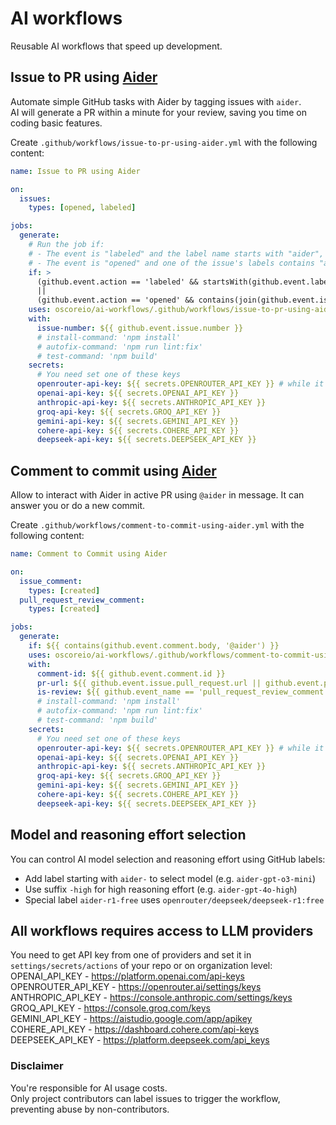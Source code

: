 # AI workflows
Reusable AI workflows that speed up development.

## Issue to PR using [Aider](https://aider.chat/)

Automate simple GitHub tasks with Aider by tagging issues with `aider`.  
AI will generate a PR within a minute for your review, saving you time on coding basic features.

Create `.github/workflows/issue-to-pr-using-aider.yml` with the following content:
```yaml
name: Issue to PR using Aider

on:
  issues:
    types: [opened, labeled]

jobs:
  generate:
    # Run the job if:
    # - The event is "labeled" and the label name starts with "aider", OR
    # - The event is "opened" and one of the issue's labels contains "aider"
    if: >
      (github.event.action == 'labeled' && startsWith(github.event.label.name, 'aider'))
      ||
      (github.event.action == 'opened' && contains(join(github.event.issue.labels.*.name, ' '), 'aider'))
    uses: oscoreio/ai-workflows/.github/workflows/issue-to-pr-using-aider.yml@main
    with:
      issue-number: ${{ github.event.issue.number }}
      # install-command: 'npm install'
      # autofix-command: 'npm run lint:fix'
      # test-command: 'npm build'
    secrets:
      # You need set one of these keys
      openrouter-api-key: ${{ secrets.OPENROUTER_API_KEY }} # while it allows to use DeepSeek R1 for free, it still required to rate-limiting you
      openai-api-key: ${{ secrets.OPENAI_API_KEY }}
      anthropic-api-key: ${{ secrets.ANTHROPIC_API_KEY }}
      groq-api-key: ${{ secrets.GROQ_API_KEY }}
      gemini-api-key: ${{ secrets.GEMINI_API_KEY }}
      cohere-api-key: ${{ secrets.COHERE_API_KEY }}
      deepseek-api-key: ${{ secrets.DEEPSEEK_API_KEY }}
```

## Comment to commit using [Aider](https://aider.chat/)

Allow to interact with Aider in active PR using `@aider` in message. It can answer you or do a new commit.

Create `.github/workflows/comment-to-commit-using-aider.yml` with the following content:
```yaml
name: Comment to Commit using Aider

on:
  issue_comment:
    types: [created]
  pull_request_review_comment:
    types: [created]

jobs:
  generate:
    if: ${{ contains(github.event.comment.body, '@aider') }}
    uses: oscoreio/ai-workflows/.github/workflows/comment-to-commit-using-aider.yml@main
    with:
      comment-id: ${{ github.event.comment.id }}
      pr-url: ${{ github.event.issue.pull_request.url || github.event.pull_request.url }}
      is-review: ${{ github.event_name == 'pull_request_review_comment' }}
      # install-command: 'npm install'
      # autofix-command: 'npm run lint:fix'
      # test-command: 'npm build'
    secrets:
      # You need set one of these keys
      openrouter-api-key: ${{ secrets.OPENROUTER_API_KEY }} # while it allows to use DeepSeek R1 for free, it still required to rate-limiting you
      openai-api-key: ${{ secrets.OPENAI_API_KEY }}
      anthropic-api-key: ${{ secrets.ANTHROPIC_API_KEY }}
      groq-api-key: ${{ secrets.GROQ_API_KEY }}
      gemini-api-key: ${{ secrets.GEMINI_API_KEY }}
      cohere-api-key: ${{ secrets.COHERE_API_KEY }}
      deepseek-api-key: ${{ secrets.DEEPSEEK_API_KEY }}
```

## Model and reasoning effort selection

You can control AI model selection and reasoning effort using GitHub labels:
- Add label starting with `aider-` to select model (e.g. `aider-gpt-o3-mini`)
- Use suffix `-high` for high reasoning effort (e.g. `aider-gpt-4o-high`)
- Special label `aider-r1-free` uses `openrouter/deepseek/deepseek-r1:free`

## All workflows requires access to LLM providers

You need to get API key from one of providers and set it in `settings/secrets/actions` of your repo or on organization level:
OPENAI_API_KEY - https://platform.openai.com/api-keys  
OPENROUTER_API_KEY - https://openrouter.ai/settings/keys  
ANTHROPIC_API_KEY - https://console.anthropic.com/settings/keys  
GROQ_API_KEY - https://console.groq.com/keys  
GEMINI_API_KEY - https://aistudio.google.com/app/apikey  
COHERE_API_KEY - https://dashboard.cohere.com/api-keys  
DEEPSEEK_API_KEY - https://platform.deepseek.com/api_keys  

### Disclaimer

You're responsible for AI usage costs.  
Only project contributors can label issues to trigger the workflow, preventing abuse by non-contributors.